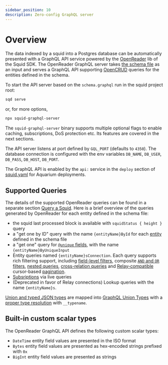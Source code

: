 ```yaml
---
sidebar_position: 10
description: Zero-config GraphQL server
---
```


# Overview

The data indexed by a squid into a Postgres database can be automatically presented with a GraphQL API service powered by the [OpenReader](https://github.com/subsquid/squid-sdk/tree/master/graphql/openreader) lib of the Squid SDK. The OpenReader GraphQL server takes [the schema file](/basics/schema-file) as an input and serves a GraphQL API supporting [OpenCRUD](https://www.opencrud.org/) queries for the entities defined in the schema.

To start the API server based on the `schema.graphql` run in the squid project root:
```bash
sqd serve
```
or, for more options,
```bash
npx squid-graphql-server
```
The `squid-graphql-server` binary supports multiple optional flags to enable caching, subscriptions, DoS protection etc. Its features are covered in the next sections.

The API server listens at port defined by `GQL_PORT` (defaults to `4350`). The database connection is configured with the env variables `DB_NAME`, `DB_USER`, `DB_PASS`, `DB_HOST`, `DB_PORT`.

The GraphQL API is enabled by the `api:` service in the `deploy` section of [squid.yaml](/deploy-squid/deploy-manifest) for Aquarium deployments.

## Supported Queries

The details of the supported OpenReader queries can be found in a separate section [Query a Squid](/query-squid). Here is a brief overview of the queries generated by OpenReader for each entity defined in the schema file:

- the squid last processed block is available with `squidStatus { height }` query 
- a "get one by ID" query with the name `{entityName}ById` for each [entity](/basics/schema-file/entities) defined in the schema file
- a "get one" query for [`@unique` fields](/basics/schema-file/indexes-and-constraints), with the name `{entityName}ByUniqueInput`
- Entity queries named `{entityName}sConnection`. Each query supports rich filtering support, including [field-level filters](/query-squid/queries), composite [`AND` and `OR` filters](/query-squid/and-or-filters), [nested queries](/query-squid/nested-field-queries), [cross-relation queries](/query-squid/cross-relation-field-queries) and [Relay-compatible](https://relay.dev/graphql/connections.htm) cursor-based [pagination](/query-squid/paginate-query-results).
- [Subsriptions](/graphql-api/subscriptions) via live queries
- (Deprecated in favor of Relay connections) Lookup queries with the name `{entityName}s`. 

[Union and typed JSON types](/basics/schema-file/unions-and-typed-json) are mapped into [GraphQL Union Types](https://graphql.org/learn/schema/#union-types) with a [proper type resolution](/query-squid/resolve-union-types-interfaces) with `__typename`.

## Built-in custom scalar types

The OpenReader GraphQL API defines the following custom scalar types:

- `DateTime` entity field values are presented in the ISO format
- `Bytes` entity field values are presented as hex-encoded strings prefixed with `0x`
- `BigInt` entity field values are presented as strings

